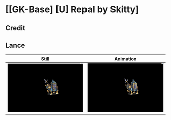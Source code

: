 # [\[GK-Base\] \[U\] Repal by Skitty]

## Credit



## Lance

| Still | Animation |
| :---: | :-------: |
| ![Lance still](./Lance_000.png) | ![Lance animation](./Lance.gif) |
